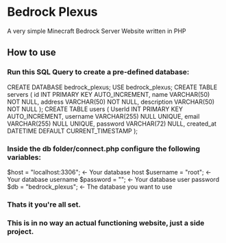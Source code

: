 # Bedrock Plexus
A very simple Minecraft Bedrock Server Website written in PHP

## How to use
### Run this SQL Query to create a pre-defined database:

CREATE DATABASE bedrock_plexus;
USE bedrock_plexus;
CREATE TABLE servers (
  id INT PRIMARY KEY AUTO_INCREMENT,
  name VARCHAR(50) NOT NULL,
  address VARCHAR(50) NOT NULL,
  description VARCHAR(50) NOT NULL
);
CREATE TABLE users (
  UserId INT PRIMARY KEY AUTO_INCREMENT,
  username VARCHAR(255) NULL UNIQUE,
  email VARCHAR(255) NULL UNIQUE,
  password VARCHAR(72) NULL,
  created_at DATETIME DEFAULT CURRENT_TIMESTAMP
);

### Inside the db folder/connect.php configure the following variables:

$host = "localhost:3306"; <- Your database host
$username = "root"; <- Your database username
$password = ""; <- Your database user password
$db = "bedrock_plexus"; <- The database you want to use


### Thats it you're all set.
### This is in no way an actual functioning website, just a side project.

